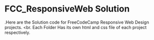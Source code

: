 # FCC_ResponsiveWeb Solution
.Here are the Solution code for FreeCodeCamp Responsive Web Design projects. <br.
Each Folder Has its own html and css file of each project respectively.
